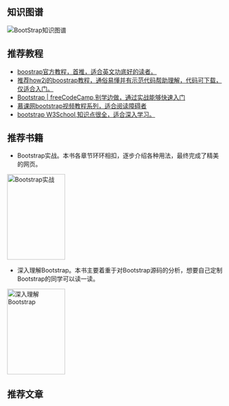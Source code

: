 ## 知识图谱

![BootStrap知识图谱](http://coderzcr.gitee.io/sensor-java-picture/pictures/BootStrap知识图谱.png)

## 推荐教程

- [boostrap官方教程，首推，适合英文功底好的读者。](https://getbootstrap.com/docs/4.3/getting-started/introduction/)
- [推荐how2j的boostrap教程，通俗易懂并有示范代码帮助理解，代码可下载，仅适合入门。](http://how2j.cn/k/boostrap/boostrap-tutorial/538.html)
- [Bootstrap | freeCodeCamp,别学边做，通过实战能够快速入门](https://learn.freecodecamp.org/front-end-libraries/bootstrap/)
- [慕课网bootstrap视频教程系列，适合阅读障碍者](http://www.imooc.com/course/list?c=bootstrap)
- [bootstrap W3School,知识点很全，适合深入学习。](https://www.w3cschool.cn/bootstrap/)

## 推荐书籍

- Bootstrap实战。本书各章节环环相扣，逐步介绍各种用法，最终完成了精美的网页。

<img src="http://coderzcr.gitee.io/sensor-java-picture/pictures/s28058478.jpg" alt="Bootstrap实战"  width="135" height="200">

- 深入理解Bootstrap。本书主要着重于对Bootstrap源码的分析，想要自己定制Bootstrap的同学可以读一读。

<img src="http://coderzcr.gitee.io/sensor-java-picture/pictures/s27282011.jpg" alt="深入理解Bootstrap"  width="135" height="200">

## 推荐文章
